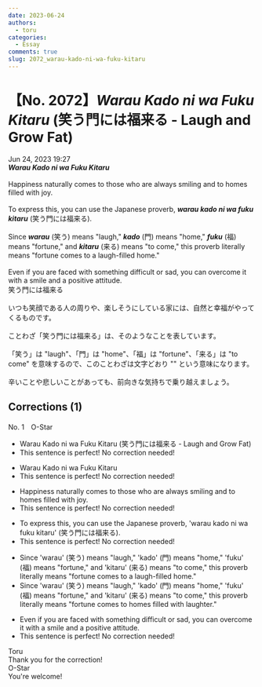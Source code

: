 ```yaml
---
date: 2023-06-24
authors:
  - toru
categories:
  - Essay
comments: true
slug: 2072_warau-kado-ni-wa-fuku-kitaru
---
```


# 【No. 2072】<strong><em>Warau Kado ni wa Fuku Kitaru</strong></em> (笑う門には福来る - Laugh and Grow Fat)
<div class="date">Jun 24, 2023 19:27</div>
<div id="post"><div id="body_show_ori">
<strong><em>Warau Kado ni wa Fuku Kitaru</strong></em><br/><br/>Happiness naturally comes to those who are always smiling and to homes filled with joy.<br/><br/>To express this, you can use the Japanese proverb, <strong><em>warau kado ni wa fuku kitaru</em></strong> (笑う門には福来る).<br/><br/>Since <strong><em>warau</em></strong> (笑う) means "laugh," <strong><em>kado</em></strong> (門) means "home," <strong><em>fuku</em></strong> (福) means "fortune," and <strong><em>kitaru</em></strong> (来る) means "to come," this proverb literally means "fortune comes to a laugh-filled home."<br/><br/>Even if you are faced with something difficult or sad, you can overcome it with a smile and a positive attitude.
</div></div>

<!-- more -->

<div id="post_ja"><div id="body_show_mo">
笑う門には福来る<br/><br/>いつも笑顔である人の周りや、楽しそうにしている家には、自然と幸福がやってくるものです。<br/><br/>ことわざ「笑う門には福来る」は、そのようなことを表しています。<br/><br/>「笑う」は "laugh"、「門」は "home"、「福」は "fortune"、「来る」は "to come" を意味するので、このことわざは文字どおり "" という意味になります。<br/><br/>辛いことや悲しいことがあっても、前向きな気持ちで乗り越えましょう。
</div></div>

## Corrections (1)
<div id="block"><div class="first_name"> No. 1　<span class="just_name">O-Star</span></div><div id="block2">
<ul class="correction_field">
<li class="incorrect">Warau Kado ni wa Fuku Kitaru (笑う門には福来る - Laugh and Grow Fat)</li>
<li class="corrected perfect">This sentence is perfect! No correction needed!</li>
</ul>
<ul class="correction_field">
<li class="incorrect">Warau Kado ni wa Fuku Kitaru</li>
<li class="corrected perfect">This sentence is perfect! No correction needed!</li>
</ul>
<ul class="correction_field">
<li class="incorrect">Happiness naturally comes to those who are always smiling and to homes filled with joy.</li>
<li class="corrected perfect">This sentence is perfect! No correction needed!</li>
</ul>
<ul class="correction_field">
<li class="incorrect">To express this, you can use the Japanese proverb, 'warau kado ni wa fuku kitaru' (笑う門には福来る).</li>
<li class="corrected perfect">This sentence is perfect! No correction needed!</li>
</ul>
<ul class="correction_field">
<li class="incorrect">Since 'warau' (笑う) means "laugh," 'kado' (門) means "home," 'fuku' (福) means "fortune," and 'kitaru' (来る) means "to come," this proverb literally means "fortune comes to a laugh-filled home."</li>
<li class="corrected correct">
Since 'warau' (笑う) means "laugh," 'kado' (門) means "home," 'fuku' (福) means "fortune," and 'kitaru' (来る) means "to come," this proverb literally means "fortune comes to<span class="f_bold"> homes filled with laughter."</span>
</li>
</ul>
<ul class="correction_field">
<li class="incorrect">Even if you are faced with something difficult or sad, you can overcome it with a smile and a positive attitude.</li>
<li class="corrected perfect">This sentence is perfect! No correction needed!</li>
</ul>
</div><div class="name"><span class="just_name">Toru</span><br>
Thank you for the correction!
</div>
<div class="name"><span class="just_name">O-Star</span><br>
You're welcome!
</div>
</div>
